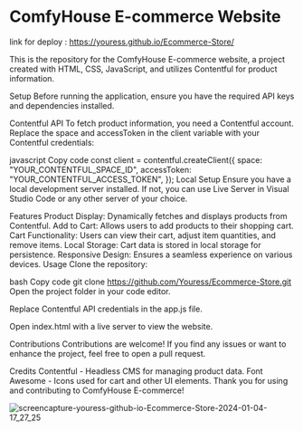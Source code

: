 # ComfyHouse E-commerce Website

link for deploy : https://youress.github.io/Ecommerce-Store/

This is the repository for the ComfyHouse E-commerce website, a project created with HTML, CSS, JavaScript, and utilizes Contentful for product information.

Setup
Before running the application, ensure you have the required API keys and dependencies installed.

Contentful API
To fetch product information, you need a Contentful account. Replace the space and accessToken in the client variable with your Contentful credentials:

javascript
Copy code
const client = contentful.createClient({
  space: "YOUR_CONTENTFUL_SPACE_ID",
  accessToken: "YOUR_CONTENTFUL_ACCESS_TOKEN",
});
Local Setup
Ensure you have a local development server installed. If not, you can use Live Server in Visual Studio Code or any other server of your choice.

Features
Product Display: Dynamically fetches and displays products from Contentful.
Add to Cart: Allows users to add products to their shopping cart.
Cart Functionality: Users can view their cart, adjust item quantities, and remove items.
Local Storage: Cart data is stored in local storage for persistence.
Responsive Design: Ensures a seamless experience on various devices.
Usage
Clone the repository:

bash
Copy code
git clone https://github.com/Youress/Ecommerce-Store.git
Open the project folder in your code editor.

Replace Contentful API credentials in the app.js file.

Open index.html with a live server to view the website.

Contributions
Contributions are welcome! If you find any issues or want to enhance the project, feel free to open a pull request.

Credits
Contentful - Headless CMS for managing product data.
Font Awesome - Icons used for cart and other UI elements.
Thank you for using and contributing to ComfyHouse E-commerce!

![screencapture-youress-github-io-Ecommerce-Store-2024-01-04-17_27_25](https://github.com/Youress/Ecommerce-Store/assets/113777333/c204285b-c6ee-4aa9-a08a-bbbb177420da)
